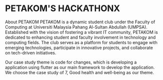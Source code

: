 # PETAKOM'S HACKATHONX
About PETAKOM
 PETAKOM is a dynamic student club under the Faculty of Computing
 at Universiti Malaysia Pahang Al-Sultan Abdullah (UMPSA).
 Established with the vision of fostering a vibrant IT community,
 PETAKOM is dedicated to enhancing student and faculty
 involvement in technology and computing fields. The club serves as
 a platform for students to engage with emerging technologies,
 participate in innovative projects, and collaborate on tech-driven
 initiatives.

Our case study theme is code for changes, which is developing a application using flutter as our main framework to develop the application. We choose the case study of 7, Good health and well-being as our theme.


